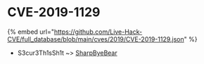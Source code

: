 # CVE-2019-1129
{% embed url="https://github.com/Live-Hack-CVE/full_database/blob/main/cves/2019/CVE-2019-1129.json" %}

* S3cur3Th1sSh1t ~> [SharpByeBear](https://www.alice-snow.ru/2019/database/cve-2019-1129/sharpbyebear-s3cur3th1ssh1t)